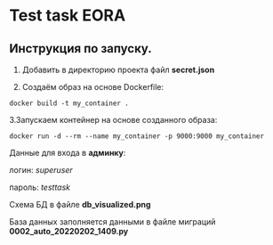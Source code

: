 # Test task EORA


## Инструкция по запуску.

1. Добавить в директорию проекта файл **secret.json**

2. Создаём образ на основе Dockerfile:

`docker build -t my_container .`

3.Запускаем контейнер на основе созданного образа:

`docker run -d --rm --name my_container -p 9000:9000 my_container`

Данные для входа в **админку**:

логин: *superuser*

пароль: *testtask*

Схема БД в файле **db_visualized.png**

База данных заполняется данными в файле миграций **0002_auto_20220202_1409.py**